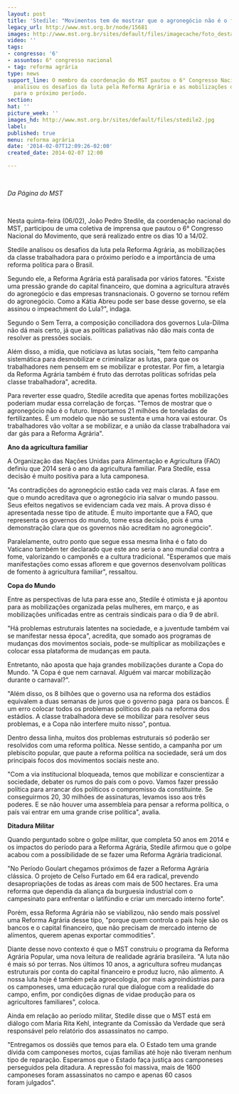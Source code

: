 ```yaml
---
layout: post
title: 'Stedile: "Movimentos tem de mostrar que o agronegócio não é o futuro"'
legacy_url: http://www.mst.org.br/node/15681
images: http://www.mst.org.br/sites/default/files/imagecache/foto_destaque/stedile2.jpg
video: ''
tags:
- congresso: '6'
- assuntos: 6° congresso nacional
- tag: reforma agrária
type: news
support_line: O membro da coordenação do MST pautou o 6° Congresso Nacional do Movimento,
  analisou os desafios da luta pela Reforma Agrária e as mobilizações da classe trabalhadora
  para o próximo período.
section: 
hat: ''
picture_week: ''
images_hd: http://www.mst.org.br/sites/default/files/stedile2.jpg
label: 
published: true
menu: reforma agrária
date: '2014-02-07T12:09:26-02:00'
created_date: 2014-02-07 12:00

---
```

<p><em><br></em></p><p><em>Da Página do MST</em></p><p>&nbsp;</p><p>Nesta quinta-feira (06/02), João Pedro Stedile, da coordenação nacional do MST, participou de uma coletiva de imprensa que pautou o 6° Congresso Nacional do Movimento, que será realizado entre os dias 10 a 14/02.</p><p class="MsoNormal">Stedile analisou os desafios da luta pela Reforma Agrária, as mobilizações da classe trabalhadora para o próximo período e a importância de uma reforma política para o Brasil.</p><p class="MsoNormal">Segundo ele, a Reforma Agrária está paralisada por vários fatores. "Existe uma pressão grande do capital financeiro, que domina a agricultura através do agronegócio e das empresas transnacionais. O governo se tornou refém do agronegócio. Como a Kátia Abreu pode ser base desse governo, se ela assinou o impeachment do Lula?", indaga.</p><p class="MsoNormal">Segundo o Sem Terra, a composição conciliadora dos governos Lula-Dilma não dá mais certo, já que as políticas paliativas não dão mais conta de resolver as pressões sociais.</p><p class="MsoNormal">Além disso, a mídia, que noticiava as lutas sociais, "tem feito campanha sistemática para desmobilizar e criminalizar as lutas, para que os trabalhadores nem pensem em se mobilizar e protestar. Por fim, a letargia da Reforma Agrária também é fruto das derrotas políticas sofridas pela classe trabalhadora", acredita.</p><p class="MsoNormal">Para reverter esse quadro, Stedile acredita que apenas fortes mobilizações poderiam mudar essa correlação de forças. "Temos de mostrar que o agronegócio não é o futuro. Importamos 21 milhões de toneladas de fertilizantes. É um modelo que não se sustenta e uma hora vai estourar. Os trabalhadores vão voltar a se mobilizar, e a união da classe trabalhadora vai dar gás para a Reforma Agrária".</p><p class="MsoNormal"><b>Ano da agricultura familiar<o:p></o:p></b></p><p class="MsoNormal">A Organização das Nações Unidas para Alimentação e Agricultura (FAO) definiu que 2014 será o ano da agricultura familiar. Para Stedile, essa decisão é muito positiva para a luta camponesa.</p><p class="MsoNormal">"As contradições do agronegócio estão cada vez mais claras. A fase em que o mundo acreditava que o agronegócio iria salvar o mundo passou. Seus efeitos negativos se evidenciam cada vez mais. A prova disso é apresentada nesse tipo de atitude. É muito importante que a FAO, que representa os governos do mundo, tome essa decisão, pois é uma demonstração clara que os governos não acreditam no agronegócio".</p><p class="MsoNormal">Paralelamente, outro ponto que segue essa mesma linha é o fato do Vaticano também ter declarado que este ano seria o ano mundial contra a fome, valorizando o camponês e a cultura tradicional. "Esperamos que mais manifestações como essas aflorem e que governos desenvolvam políticas de fomento à agricultura familiar", ressaltou.</p><p class="MsoNormal"><b>Copa do Mundo<o:p></o:p></b></p><p class="MsoNormal">Entre as perspectivas de luta para esse ano, Stedile é otimista e já apontou para as mobilizações organizada pelas mulheres, em março, e as mobilizações unificadas entre as centrais sindicais para o dia 9 de abril.</p><p class="MsoNormal">"Há problemas estruturais latentes na sociedade, e a juventude também vai se manifestar nessa época", acredita, que somado aos programas de mudanças dos movimentos sociais, pode-se multiplicar as mobilizações e colocar essa plataforma de mudanças em pauta.</p><p class="MsoNormal">Entretanto, não aposta que haja grandes mobilizações durante a Copa do Mundo. "A Copa é que nem carnaval. Alguém vai marcar mobilização durante o carnaval?".</p><p class="MsoNormal">"Além disso, os 8 bilhões que o governo usa na reforma dos estádios equivalem a duas semanas de juros que o governo paga&nbsp; para os bancos. É um erro colocar todos os problemas políticos do país na reforma dos estádios. A classe trabalhadora deve se mobilizar para resolver seus problemas, e a Copa não interfere muito nisso", pontua.</p><p class="MsoNormal">Dentro dessa linha, muitos dos problemas estruturais só poderão ser resolvidos com uma reforma política. Nesse sentido, a campanha por um plebiscito popular, que paute a reforma política na sociedade, será um dos principais focos dos movimentos sociais neste ano.</p><p class="MsoNormal">"Com a via institucional bloqueada, temos que mobilizar e conscientizar a sociedade, debater os rumos do país com o povo. Vamos fazer pressão política para arrancar dos políticos o compromisso da constituinte. Se conseguirmos 20, 30 milhões de assinaturas, levamos isso aos três poderes. E se não houver uma assembleia para pensar a reforma política, o país vai entrar em uma grande crise política", avalia.</p><p class="MsoNormal"><b>Ditadura Militar<o:p></o:p></b></p><p class="MsoNormal">Quando perguntado sobre o golpe militar, que completa 50 anos em 2014 e os impactos do período para a Reforma Agrária, Stedile afirmou que o golpe acabou com a possibilidade de se fazer uma Reforma Agrária tradicional.</p><p class="MsoNormal">"No Período Goulart chegamos próximos de fazer a Reforma Agrária clássica. O projeto de Celso Furtado em 64 era radical, prevendo desapropriações de todas as áreas com mais de 500 hectares. Era uma reforma que dependia da aliança da burguesia industrial com o campesinato para enfrentar o latifúndio e criar um mercado interno forte".</p><p class="MsoNormal">Porém, essa Reforma Agrária não se viabilizou, não sendo mais possível uma Reforma Agrária desse tipo, "porque quem controla o país hoje são os bancos e o capital financeiro, que não precisam de mercado interno de alimentos, querem apenas exportar commodities".</p><p class="MsoNormal">Diante desse novo contexto é que o MST construiu o programa da Reforma Agrária Popular, uma nova leitura de realidade agrária brasileira. "A luta não é mais só por terras. Nos últimos 10 anos, a agricultura sofreu mudanças estruturais por conta do capital financeiro e produz lucro, não alimento. A nossa luta hoje é também pela agroecologia, por mais agroindústrias para os camponeses, uma educação rural que dialogue com a realidade do campo, enfim, por condições dignas de vidae produção para os agricultores familiares", coloca.</p><p class="MsoNormal">Ainda em relação ao período militar, Stedile disse que o MST está em diálogo com Maria Rita Kehl, integrante da Comissão da Verdade que será responsável pelo relatório dos assassinatos no campo.</p><p class="MsoNormal">"Entregamos os dossiês que temos para ela. O Estado tem uma grande dívida com camponeses mortos, cujas famílias até hoje não tiveram nenhum tipo de reparação. Esperamos que o Estado faça justiça aos camponeses perseguidos pela ditadura. A repressão foi massiva, mais de 1600 camponeses foram assassinatos no campo e apenas 60 casos foram&nbsp;julgados".</p>
